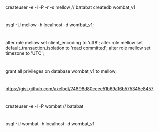 #
createuser -e -l -P -r -s mellow // batabat
createdb wombat_v1
#
psql -U mellow -h localhost -d wombat_v1;
#
alter role mellow set client_encoding to 'utf8';
alter role mellow set default_transaction_isolation to 'read committed';
alter role mellow set timezone to 'UTC';
#
grant all privileges on database wombat_v1 to mellow;
#
https://gist.github.com/axelbdt/74898d80ceee51b69a16b575345e8457
#
createuser -e -l -P wombat // batabat
#
psql -U wombat -h localhost -d wombat_v1
#
